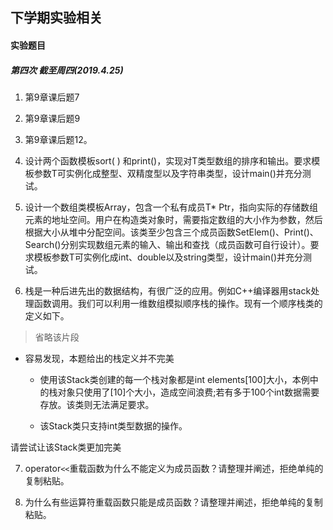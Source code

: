 ## 下学期实验相关

#### 实验题目

##### 第四次 截至周四(2019.4.25)

1. 第9章课后题7

2. 第9章课后题9

3. 第9章课后题12。

4. 设计两个函数模板sort( ) 和print()，实现对T类型数组的排序和输出。要求模板参数T可实例化成整型、双精度型以及字符串类型，设计main()并充分测试。

5. 设计一个数组类模板Array，包含一个私有成员T* Ptr，指向实际的存储数组元素的地址空间。用户在构造类对象时，需要指定数组的大小作为参数，然后根据大小从堆中分配空间。该类至少包含三个成员函数SetElem()、Print()、Search()分别实现数组元素的输入、输出和查找（成员函数可自行设计）。要求模板参数T可实例化成int、double以及string类型，设计main()并充分测试。

6. 栈是一种后进先出的数据结构，有很广泛的应用。例如C++编译器用stack处理函数调用。我们可以利用一维数组模拟顺序栈的操作。现有一个顺序栈类的定义如下。
> 省略该片段

- 容易发现，本题给出的栈定义并不完美
    
    - 使用该Stack类创建的每一个栈对象都是int elements[100]大小，本例中的栈对象只使用了[10]个大小，造成空间浪费;若有多于100个int数据需要存放。该类则无法满足要求。
    
    - 该Stack类只支持int类型数据的操作。

请尝试让该Stack类更加完美

7. operator`<<`重载函数为什么不能定义为成员函数？请整理并阐述，拒绝单纯的复制粘贴。

8. 为什么有些运算符重载函数只能是成员函数？请整理并阐述，拒绝单纯的复制粘贴。